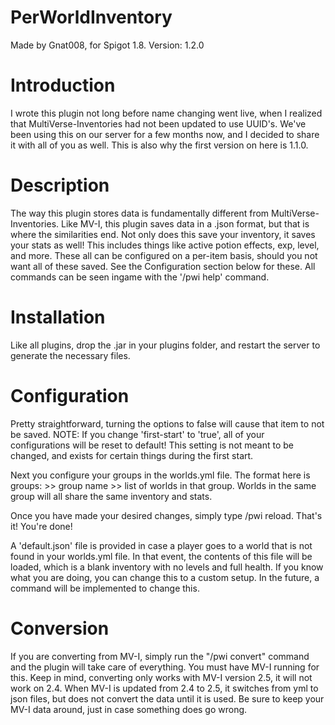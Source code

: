 PerWorldInventory
=================
Made by Gnat008, for Spigot 1.8.
Version: 1.2.0

Introduction
=================
I wrote this plugin not long before name changing went live, when I realized that MultiVerse-Inventories had not been updated to use UUID's. We've been using this on our server for a few months now, and I decided to share it with all of you as well. This is also why the first version on here is 1.1.0.

Description
=================
The way this plugin stores data is fundamentally different from MultiVerse-Inventories. Like MV-I, this plugin saves data in a .json format, but that is where the similarities end. Not only does this save your inventory, it saves your stats as well! This includes things like active potion effects, exp, level, and more. These all can be configured on a per-item basis, should you not want all of these saved. See the Configuration section below for these. All commands can be seen ingame with the '/pwi help' command.

Installation
=================
Like all plugins, drop the .jar in your plugins folder, and restart the server to generate the necessary files.

Configuration
=================
Pretty straightforward, turning the options to false will cause that item to not be saved.
NOTE: If you change 'first-start' to 'true', all of your configurations will be reset to default! This setting is not meant to be changed, and exists for certain things during the first start.


Next you configure your groups in the worlds.yml file. The format here is groups: >> group name >> list of worlds in that group. Worlds in the same group will all share the same inventory and stats.

Once you have made your desired changes, simply type /pwi reload. That's it! You're done!

A 'default.json' file is provided in case a player goes to a world that is not found in your worlds.yml file. In that event, the contents of this file will be loaded, which is a blank inventory with no levels and full health. If you know what you are doing, you can change this to a custom setup. In the future, a command will be implemented to change this.

Conversion
=================
If you are converting from MV-I, simply run the "/pwi convert" command and the plugin will take care of everything. You must have MV-I running for this. Keep in mind, converting only works with MV-I version 2.5, it will not work on 2.4. When MV-I is updated from 2.4 to 2.5, it switches from yml to json files, but does not convert the data until it is used. Be sure to keep your MV-I data around, just in case something does go wrong.
